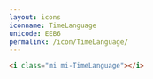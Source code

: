 ```yaml
---
layout: icons
iconname: TimeLanguage
unicode: EEB6
permalink: /icon/TimeLanguage/
---
```


``` html
<i class="mi mi-TimeLanguage"></i>
```
